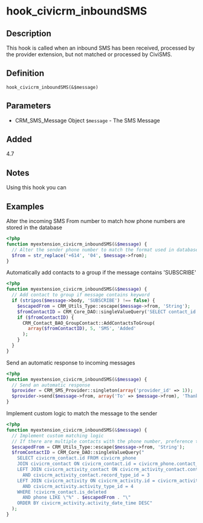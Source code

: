 # hook_civicrm_inboundSMS

## Description

This hook is called when an inbound SMS has been received, processed by the
provider extension, but not matched or processed by CiviSMS.

## Definition

```
hook_civicrm_inboundSMS(&$message)
```

## Parameters

* CRM_SMS_Message Object `$message` - The SMS Message

## Added

4.7

## Notes

Using this hook you can

## Examples

Alter the incoming SMS From number to match how phone numbers are stored in the database

```php
<?php
function myextension_civicrm_inboundSMS(&$message) {
  // Alter the sender phone number to match the format used in database
  $from = str_replace('+614', '04', $message->from);
}
```

Automatically add contacts to a group if the message contains 'SUBSCRIBE'

```php
<?php
function myextension_civicrm_inboundSMS(&$message) {
  // Add contact to group if message contains keyword
  if (stripos($message->body, 'SUBSCRIBE') !== false) {
    $escapedFrom = CRM_Utils_Type::escape($message->from, 'String');
    $fromContactID = CRM_Core_DAO::singleValueQuery('SELECT contact_id FROM civicrm_phone JOIN civicrm_contact ON civicrm_contact.id = civicrm_phone.contact_id WHERE !civicrm_contact.is_deleted AND phone LIKE "%' . $escapedFrom . '"');
    if ($fromContactID) {
      CRM_Contact_BAO_GroupContact::AddContactsToGroup(
        array($fromContactID), 5, 'SMS', 'Added'
      );
    }
  }
}
```

Send an automatic response to incoming messages

```php
<?php
function myextension_civicrm_inboundSMS(&$message) {
  // Send an automatic response
  $provider = CRM_SMS_Provider::singleton(array('provider_id' => 1));
  $provider->send($message->from, array('To' => $message->from), 'Thank you for your message', NULL, NULL);
}
```

Implement custom logic to match the message to the sender

```php
<?php
function myextension_civicrm_inboundSMS(&$message) {
  // Implement custom matching logic
  // If there are multiple contacts with the phone number, preference the one that has been sent an SMS most recently
  $escapedFrom = CRM_Utils_Type::escape($message->from, 'String');
  $fromContactID = CRM_Core_DAO::singleValueQuery("
    SELECT civicrm_contact.id FROM civicrm_phone
    JOIN civicrm_contact ON civicrm_contact.id = civicrm_phone.contact_id
    LEFT JOIN civicrm_activity_contact ON civicrm_activity_contact.contact_id = civicrm_contact.id
      AND civicrm_activity_contact.record_type_id = 3
    LEFT JOIN civicrm_activity ON civicrm_activity.id = civicrm_activity_contact.activity_id
      AND civicrm_activity.activity_type_id = 4
    WHERE !civicrm_contact.is_deleted
      AND phone LIKE \"%" . $escapedFrom . "\"
    ORDER BY civicrm_activity.activity_date_time DESC"
  );
}
```
